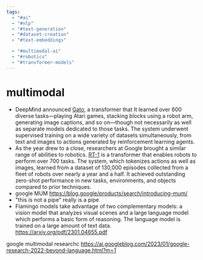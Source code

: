```yaml
---
tags:
  - "#ai"
  - "#nlp"
  - "#text-generation"
  - "#dataset-creation"
  - "#text-embeddings"

  - "#multimodal-ai"
  - "#robotics"
  - "#transformer-models"
---
```

# multimodal

- DeepMind announced [Gato](https://www.deeplearning.ai/the-batch/one-model-hundreds-of-tasks/), a transformer that It learned over 600 diverse tasks—playing Atari games, stacking blocks using a robot arm, generating image captions, and so on—though not necessarily as well as separate models dedicated to those tasks. The system underwent supervised training on a wide variety of datasets simultaneously, from text and images to actions generated by reinforcement learning agents.
- As the year drew to a close, researchers at Google brought a similar range of abilities to robotics. [RT-1](https://ai.googleblog.com/2022/12/rt-1-robotics-transformer-for-real.html?utm_campaign=The%20Batch&utm_source=hs_email&utm_medium=email&_hsenc=p2ANqtz-8HbXG-ZkwAj82Nv49uUrBwOHz4zUj3mkyjIfEd5lU7h3JHZR0pEG5OpkUCPPqwWvqMbjWl) is a transformer that enables robots to perform over 700 tasks. The system, which tokenizes actions as well as images, learned from a dataset of 130,000 episodes collected from a fleet of robots over nearly a year and a half. It achieved outstanding zero-shot performance in new tasks, environments, and objects compared to prior techniques.
- google MUM https://blog.google/products/search/introducing-mum/
- "this is not a pipe" really is a pipe
- Flamingo models take advantage of two complementary models: a vision model that analyzes visual scenes and a large language model which performs a basic form of reasoning. The language model is trained on a large amount of text data. https://arxiv.org/pdf/2301.04655.pdf

google multimodal researchc https://ai.googleblog.com/2023/01/google-research-2022-beyond-language.html?m=1
